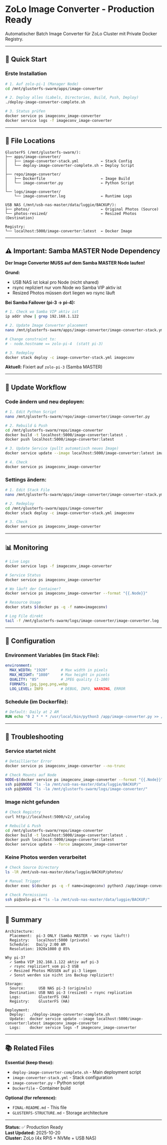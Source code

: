 # ZoLo Image Converter - Production Ready

Automatischer Batch Image Converter für ZoLo Cluster mit Private Docker Registry.

---

## 🚀 Quick Start

### Erste Installation

```bash
# 1. Auf zolo-pi-1 (Manager Node)
cd /mnt/glusterfs-swarm/apps/image-converter

# 2. Deploy alles (Labels, Directories, Build, Push, Deploy)
./deploy-image-converter-complete.sh

# 3. Status prüfen
docker service ps imageconv_image-converter
docker service logs -f imageconv_image-converter
```

---

## 📂 File Locations

```
GlusterFS (/mnt/glusterfs-swarm/):
├── apps/image-converter/
│   ├── image-converter-stack.yml          ← Stack Config
│   └── deploy-image-converter-complete.sh ← Deploy Script
│
├── repo/image-converter/
│   ├── Dockerfile                         ← Image Build
│   └── image-converter.py                 ← Python Script
│
└── logs/image-converter/
    └── image-converter.log                ← Runtime Logs

USB NAS (/mnt/usb-nas-master/data/luggie/BACKUP/):
├── photos/                                ← Original Photos (Source)
└── photos-resized/                        ← Resized Photos (Destination)

Registry:
└── localhost:5000/image-converter:latest  ← Docker Image
```

---

## ⚠️ Important: Samba MASTER Node Dependency

**Der Image Converter MUSS auf dem Samba MASTER Node laufen!**

**Grund:**
- USB NAS ist lokal pro Node (nicht shared)
- rsync repliziert nur vom Node wo Samba VIP aktiv ist
- Resized Photos müssen dort liegen wo rsync läuft

**Bei Samba Failover (pi-3 → pi-4):**

```bash
# 1. Check wo Samba VIP aktiv ist
ip addr show | grep 192.168.1.122

# 2. Update Image Converter placement
nano /mnt/glusterfs-swarm/apps/image-converter/image-converter-stack.yml

# Change constraint to:
# - node.hostname == zolo-pi-4  (statt pi-3)

# 3. Redeploy
docker stack deploy -c image-converter-stack.yml imageconv
```

**Aktuell:** Fixiert auf `zolo-pi-3` (Samba MASTER)

---

## 🔄 Update Workflow

### Code ändern und neu deployen:

```bash
# 1. Edit Python Script
nano /mnt/glusterfs-swarm/repo/image-converter/image-converter.py

# 2. Rebuild & Push
cd /mnt/glusterfs-swarm/repo/image-converter
docker build -t localhost:5000/image-converter:latest .
docker push localhost:5000/image-converter:latest

# 3. Update Service (pullt automatisch neues Image)
docker service update --image localhost:5000/image-converter:latest imageconv_image-converter

# 4. Check
docker service ps imageconv_image-converter
```

### Settings ändern:

```bash
# 1. Edit Stack File
nano /mnt/glusterfs-swarm/apps/image-converter/image-converter-stack.yml

# 2. Redeploy
cd /mnt/glusterfs-swarm/apps/image-converter
docker stack deploy -c image-converter-stack.yml imageconv

# 3. Check
docker service ps imageconv_image-converter
```

---

## 📊 Monitoring

```bash
# Live Logs
docker service logs -f imageconv_image-converter

# Service Status
docker service ps imageconv_image-converter

# Wo läuft der Container?
docker service ps imageconv_image-converter --format "{{.Node}}"

# Resource Usage
docker stats $(docker ps -q -f name=imageconv)

# Log File direkt
tail -f /mnt/glusterfs-swarm/logs/image-converter/image-converter.log
```

---

## 🎯 Configuration

### Environment Variables (im Stack File):

```yaml
environment:
  MAX_WIDTH: "1920"      # Max width in pixels
  MAX_HEIGHT: "1080"     # Max height in pixels
  QUALITY: "85"          # JPEG quality (1-100)
  FORMATS: jpg,jpeg,png,webp
  LOG_LEVEL: INFO        # DEBUG, INFO, WARNING, ERROR
```

### Schedule (im Dockerfile):

```dockerfile
# Default: Daily at 2 AM
RUN echo "0 2 * * * /usr/local/bin/python3 /app/image-converter.py >> /var/log/cron.log 2>&1"
```

---

## 🔧 Troubleshooting

### Service startet nicht

```bash
# Detaillierter Error
docker service ps imageconv_image-converter --no-trunc

# Check Mounts auf Node
NODE=$(docker service ps imageconv_image-converter --format "{{.Node}}" | head -1)
ssh pi@$NODE "ls -la /mnt/usb-nas-master/data/luggie/BACKUP/"
ssh pi@$NODE "ls -la /mnt/glusterfs-swarm/logs/image-converter/"
```

### Image nicht gefunden

```bash
# Check Registry
curl http://localhost:5000/v2/_catalog

# Rebuild & Push
cd /mnt/glusterfs-swarm/repo/image-converter
docker build -t localhost:5000/image-converter:latest .
docker push localhost:5000/image-converter:latest
docker service update --force imageconv_image-converter
```

### Keine Photos werden verarbeitet

```bash
# Check Source Directory
ls -lR /mnt/usb-nas-master/data/luggie/BACKUP/photos/

# Manual Trigger
docker exec $(docker ps -q -f name=imageconv) python3 /app/image-converter.py

# Check Permissions
ssh pi@zolo-pi-4 "ls -la /mnt/usb-nas-master/data/luggie/BACKUP/"
```

---

## 🎯 Summary

```
Architecture:
  Placement:  pi-3 ONLY (Samba MASTER - wo rsync läuft!)
  Registry:   localhost:5000 (private)
  Schedule:   Daily 2:00 AM
  Resolution: 1920x1080 @ 85%

Why pi-3?
  ✓ Samba VIP 192.168.1.122 aktiv auf pi-3
  ✓ rsync repliziert vom pi-3 USB
  ✓ Resized Photos MÜSSEN auf pi-3 liegen
  ✓ Sonst werden sie nicht ins Backup repliziert!

Storage:
  Source:      USB NAS pi-3 (originals)
  Destination: USB NAS pi-3 (resized) → rsync replication
  Logs:        GlusterFS (HA)
  Registry:    GlusterFS (HA)

Deployment:
  Deploy:  ./deploy-image-converter-complete.sh
  Update:  docker service update --image localhost:5000/image-converter:latest imageconv_image-converter
  Logs:    docker service logs -f imageconv_image-converter
```

---

## 📚 Related Files

**Essential (keep these):**
- `deploy-image-converter-complete.sh` - Main deployment script
- `image-converter-stack.yml` - Stack configuration
- `image-converter.py` - Python script
- `Dockerfile` - Container build

**Optional (for reference):**
- `FINAL-README.md` - This file
- `GLUSTERFS-STRUCTURE.md` - Storage architecture

---

**Status:** ✅ Production Ready  
**Last Updated:** 2025-10-20  
**Cluster:** ZoLo (4x RPi5 + NVMe + USB NAS)